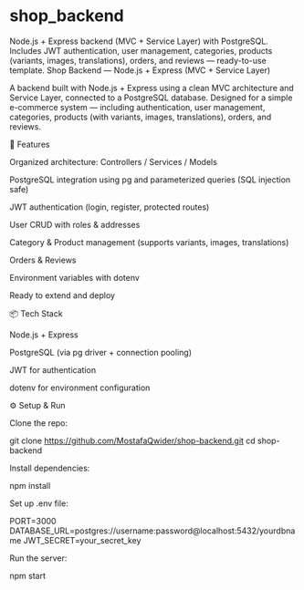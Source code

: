 # shop_backend
Node.js + Express backend (MVC + Service Layer) with PostgreSQL. Includes JWT authentication, user management, categories, products (variants, images, translations), orders, and reviews — ready-to-use template.
Shop Backend — Node.js + Express (MVC + Service Layer)

A backend built with Node.js + Express using a clean MVC architecture and Service Layer, connected to a PostgreSQL database.
Designed for a simple e-commerce system — including authentication, user management, categories, products (with variants, images, translations), orders, and reviews.

🚀 Features

Organized architecture: Controllers / Services / Models

PostgreSQL integration using pg and parameterized queries (SQL injection safe)

JWT authentication (login, register, protected routes)

User CRUD with roles & addresses

Category & Product management (supports variants, images, translations)

Orders & Reviews

Environment variables with dotenv

Ready to extend and deploy

📦 Tech Stack

Node.js + Express

PostgreSQL (via pg driver + connection pooling)

JWT for authentication

dotenv for environment configuration

⚙️ Setup & Run

Clone the repo:

git clone https://github.com/MostafaQwider/shop-backend.git
cd shop-backend


Install dependencies:

npm install


Set up .env file:

PORT=3000
DATABASE_URL=postgres://username:password@localhost:5432/yourdbname
JWT_SECRET=your_secret_key


Run the server:

npm start

